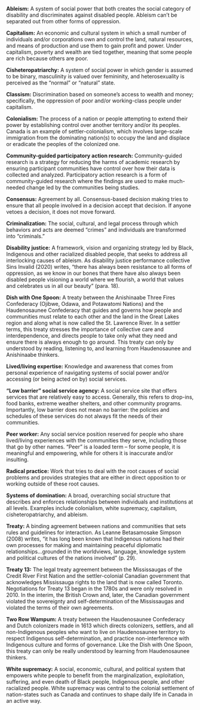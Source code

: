 <span id="#ableism"></span>

**Ableism:** A system of social power that both creates the social category of disability and discriminates against disabled people. Ableism can’t be separated out from other forms of oppression.

**Capitalism:** An economic and cultural system in which a small number of individuals and/or corporations own and control the land, natural resources, and means of production and use them to gain profit and power. Under capitalism, poverty and wealth are tied together, meaning that some people are rich because others are poor.

**Cisheteropatriarchy:** A system of social power in which gender is assumed to be binary, masculinity is valued over femininity, and heterosexuality is perceived as the “normal” or “natural” state.

**Classism:** Discrimination based on someone’s access to wealth and money; specifically, the oppression of poor and/or working-class people under capitalism.

**Colonialism:** The process of a nation or people attempting to extend their power by establishing control over another territory and/or its peoples. Canada is an example of settler-colonialism, which involves large-scale immigration from the dominating nation(s) to occupy the land and displace or eradicate the peoples of the colonized one.

**Community-guided participatory action research:** Community-guided research is a strategy for reducing the harms of academic research by ensuring participant communities have control over how their data is collected and analyzed. Participatory action research is a form of community-guided research where the findings are used to make much-needed change led by the communities being studies.

**Consensus:** Agreement by all. Consensus-based decision making tries to ensure that all people involved in a decision accept that decision. If anyone vetoes a decision, it does not move forward.

**Criminalization:** The social, cultural, and legal process through which behaviors and acts are deemed “crimes” and individuals are transformed into “criminals.”

**Disability justice:** A framework, vision and organizing strategy led by Black, Indigenous and other racialized disabled people, that seeks to address all interlocking causes of ableism. As disability justice performance collective Sins Invalid (2020) writes, “there has always been resistance to all forms of oppression, as we know in our bones that there have also always been disabled people visioning a world where we flourish, a world that values and celebrates us in all our beauty” (para. 18).

**Dish with One Spoon:** A treaty between the Anishinaabe Three Fires Confederacy (Ojibwe, Odawa, and Potawatomi Nations) and the Haudenosaunee Confederacy that guides and governs how people and communities must relate to each other and the land in the Great Lakes region and along what is now called the St. Lawrence River. In a settler terms, this treaty stresses the importance of collective care and interdependence, and directs people to take only what they need and ensure there is always enough to go around. This treaty can only by understood by reading, listening to, and learning from Haudenosaunee and Anishinaabe thinkers.

**Lived/living expertise:** Knowledge and awareness that comes from personal experience of navigating systems of social power and/or accessing (or being acted on by) social services.

**“Low barrier” social service agency:** A social service site that offers services that are relatively easy to access. Generally, this refers to drop-ins, food banks, extreme weather shelters, and other community programs. Importantly, low barrier does not mean no barrier: the policies and schedules of these services do not always fit the needs of their communities.

**Peer worker:**  Any social service position reserved for people who share lived/living experiences with the communities they serve, including those that go by other names. “Peer” is a loaded term – for some people, it is meaningful and empowering, while for others it is inaccurate and/or insulting.

**Radical practice:** Work that tries to deal with the root causes of social problems and provides strategies that are either in direct opposition to or working outside of these root causes.

**Systems of domination:** A broad, overarching social structure that describes and enforces relationships between individuals and institutions at all levels. Examples include colonialism, white supremacy, capitalism, cisheteropatriarchy, and ableism.

**Treaty:** A binding agreement between nations and communities that sets rules and guidelines for interaction. As Leanne Betasamosake Simpson (2008) writes, “it has long been known that Indigenous nations had their own processes for making and maintaining peaceful diplomatic relationships…grounded in the worldviews, language, knowledge system and political cultures of the nations involved” (p. 29).

**Treaty 13:** The legal treaty agreement between the Mississaugas of the Credit River First Nation and the settler-colonial Canadian government that acknowledges Mississauga rights to the land that is now called Toronto. Negotiations for Treaty 13 began in the 1780s and were only resolved in 2010. In the interim, the British Crown and, later, the Canadian government violated the sovereignty and self-determination of the Mississaugas and violated the terms of their own agreements.  

**Two Row Wampum:** A treaty between the Haudenosaunee Confederacy and Dutch colonizers made in 1613 which directs colonizers, settlers, and all non-Indigenous peoples who want to live on Haudenosaunee territory to respect Indigenous self-determination, and practice non-interference with Indigenous culture and forms of governance. Like the Dish with One Spoon, this treaty can only be really understood by learning from Haudenosaunee thinkers.

**White supremacy:** A social, economic, cultural, and political system that empowers white people to benefit from the marginalization, exploitation, suffering, and even death of Black people, Indigenous people, and other racialized people. White supremacy was central to the colonial settlement of nation-states such as Canada and continues to shape daily life in Canada in an active way.